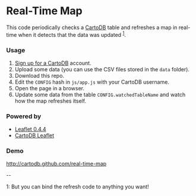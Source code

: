 Real-Time Map
=================

This code periodically checks a [CartoDB](http://www.cartodb.com) table and refreshes a map in real-time when it detects that the data was updated <sup><a href="#note">1</a></sup>.

### Usage

1. [Sign up for a CartoDB](http://www.cartodb.com/signup) account.
2. Upload some data (you can use the CSV files stored in the ```data``` folder).
3. Download this repo.
4. Edit the ```CONFIG``` hash in ```js/app.js``` with your CartoDB username.
5. Open the page in a browser.
6. Update some data from the table ```CONFIG.watchedTableName``` and watch how the map refreshes itself.

### Powered by

* [Leaflet 0.4.4](leafletjs.com)
* [CartoDB Leaflet](http://vizzuality.github.com/cartodb-leaflet)

### Demo

http://cartodb.github.com/real-time-map

--

<span id="note">1</span>: But you can bind the refresh code to anything you want!
